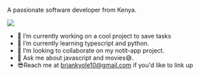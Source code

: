  
 A passionate software developer from Kenya.
 
![](https://komarev.com/ghpvc/?username=tribeless&color=brightgreen)

- 🔭 I’m currently working on a cool project to save tasks
- 🌱 I’m currently learning typescript and python.
- 👯 I’m looking to collaborate on my notit-app project.
- 💬 Ask me about javascript and movies😅.
- 😎Reach me at briankyole10@gmail.com if you'd like to link up
